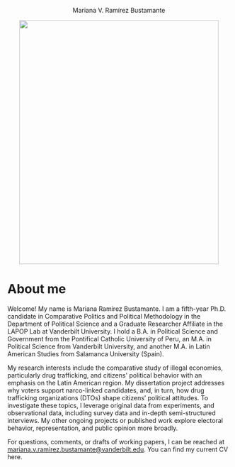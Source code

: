 <p align="center">
Mariana V. Ramírez Bustamante
</p>

<p align="center">
  <img width="450" height="550" src="https://www.vanderbilt.edu/lapop/images/ramirez.png">
</p>

# About me


Welcome! My name is Mariana Ramírez Bustamante. I am a fifth-year Ph.D. candidate in Comparative Politics and Political Methodology in the Department of Political Science and a Graduate Researcher Affiliate in the LAPOP Lab at Vanderbilt University. I hold a B.A. in Political Science and Government from the Pontifical Catholic University of Peru, an M.A. in Political Science from Vanderbilt University, and another M.A. in Latin American Studies from Salamanca University (Spain). 

My research interests include the comparative study of illegal economies, particularly drug trafficking, and citizens' political behavior with an emphasis on the Latin American region. My dissertation project addresses why voters support narco-linked candidates, and, in turn, how drug trafficking organizations (DTOs) shape citizens’ political attitudes. To investigate these topics, I leverage original data from experiments, and observational data, including survey data and in-depth semi-structured interviews. My other ongoing projects or published work explore electoral behavior, representation, and public opinion more broadly.

For questions, comments, or drafts of working papers, I can be reached at mariana.v.ramirez.bustamante@vanderbilt.edu. You can find my current CV here.
